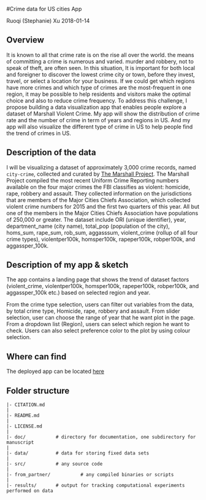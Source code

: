 #Crime data for US cities App

Ruoqi (Stephanie) Xu     2018-01-14

## Overview
It is known to all that crime rate is on the rise all over the world. the means of committing a crime is numerous and varied. murder and robbery, not to speak of theft, are often seen. In this situation, It is important for both local and foreigner to discover the lowest crime city or town, before they invest, travel, or select a location for your business. If we could get which regions have more crimes and which type of crimes are the most-frequent in one region, it may be possible to help residents and visitors make the optimal choice and also to reduce crime frequency. To address this challenge, I propose building a data visualization app that enables people explore a dataset of Marshall Violent Crime. My app will show the distribution of crime rate and the number of crime in term of years and regions in US. And my app will also visualize the different type of crime in US to help people find the trend of crimes in US.

## Description of the data
I will be visualizing a dataset of approximately 3,000 crime records, named `city-crime`, collected and curated by [The Marshall Project](https://www.themarshallproject.org). The Marshall Project compiled the most recent Uniform Crime Reporting numbers available on the four major crimes the FBI classifies as violent: homicide, rape, robbery and assault. They collected information on the jurisdictions that are members of the Major Cities Chiefs Association, which collected violent crime numbers for 2015 and the first two quarters of this year. All but one of the members in the Major Cities Chiefs Association have populations of 250,000 or greater. The dataset include ORI (unique identifier), year, department_name (city name), total_pop (population of the city), homs_sum, rape_sum, rob_sum, aggasssum, violent_crime (rollup of all four crime types), violentper100k, homsper100k, rapeper100k, robper100k, and aggassper_100k.


## Description of my app & sketch

The app contains a landing page that shows the trend of dataset factors (violent_crime, violentper100k, homsper100k, rapeper100k, robper100k, and aggassper_100k etc.) based on selected region and year.


From the crime type selection, users can filter out variables from the data, by total crime type, Homicide, rape, robbery and assault.
From slider selection, user can choose the range of year that he want plot in the page. From a dropdown list (Region), users can select which region he want to check. Users can also select preference color to the plot by using colour selection. 

## Where can find

The deployed app can be located [here](https://rq1995.shinyapps.io/US_crime/)


## Folder structure

    |- CITATION.md
    |
    |- README.md
    |
    |- LICENSE.md
    |
    |- doc/           # directory for documentation, one subdirectory for manuscript
    |
    |- data/          # data for storing fixed data sets
    |
    |- src/           # any source code
    |
    |- from_partner/           # any compiled binaries or scripts
    |
    |- results/       # output for tracking computational experiments performed on data


